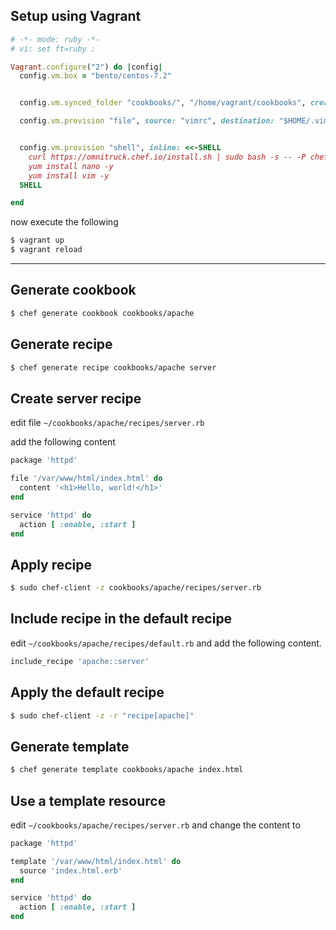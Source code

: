 ## Setup using Vagrant

```ruby
# -*- mode: ruby -*-
# vi: set ft=ruby :

Vagrant.configure("2") do |config|
  config.vm.box = "bento/centos-7.2"


  config.vm.synced_folder "cookbooks/", "/home/vagrant/cookbooks", create: true

  config.vm.provision "file", source: "vimrc", destination: "$HOME/.vimrc"


  config.vm.provision "shell", inline: <<-SHELL
    curl https://omnitruck.chef.io/install.sh | sudo bash -s -- -P chefdk -c stable -v 0.18.30
    yum install nano -y
    yum install vim -y
  SHELL

end
```

now execute the following

```bash
$ vagrant up
$ vagrant reload
```

---

## Generate cookbook

```bash
$ chef generate cookbook cookbooks/apache
```

## Generate recipe

```bash
$ chef generate recipe cookbooks/apache server
```

## Create server recipe

edit file `~/cookbooks/apache/recipes/server.rb`

add the following content

```ruby
package 'httpd'

file '/var/www/html/index.html' do 
  content '<h1>Hello, world!</h1>'
end

service 'httpd' do
  action [ :enable, :start ]
end
```

## Apply recipe

```bash
$ sudo chef-client -z cookbooks/apache/recipes/server.rb
```

## Include recipe in the default recipe

edit `~/cookbooks/apache/recipes/default.rb` and add the following content.

```ruby
include_recipe 'apache::server'
```

## Apply the default recipe

```bash
$ sudo chef-client -z -r "recipe[apache]"
```

## Generate template

```bash
$ chef generate template cookbooks/apache index.html
```

## Use a template resource

edit `~/cookbooks/apache/recipes/server.rb` and change the content to

```ruby
package 'httpd'

template '/var/www/html/index.html' do
  source 'index.html.erb'
end

service 'httpd' do
  action [ :enable, :start ]
end
```
